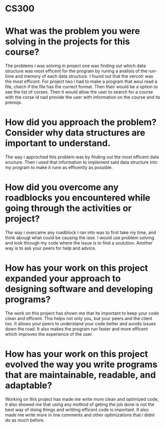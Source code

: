 # CS300

# What was the problem you were solving in the projects for this course?
The problems i was solving in project one was finding out which data structure was most efficent for the program by runing a analisis of the run-time and memory
 of each data structure. I found out that the vercotr was the most efficent. For project two i had to make a program that woul read a file, chech if the file has the correct format. Then their would be a option to see the list of corses. Then it would allow the user to search for a course with the corse id nad provide the user with information on the course and its prereqs.
# How did you approach the problem? Consider why data structures are important to understand.
The way i approched this problem was by finding out the most efficent data sructure. Then i used that information to implement said data structure into my program to make it rune as efficently as possible.

# How did you overcome any roadblocks you encountered while going through the activities or project?
The way i overcame any roadblock i ran into was to first take my time, and think abougt what could be causing the isse. I would use problem solving and look through my code where the issue is to find a soulution. Another way is to ask your peers for help and advice.

# How has your work on this project expanded your approach to designing software and developing programs?
The work on this project has shown me that its important to keep your code clean and efficent. This helps not only you, but your peers and the client too. It allows your peers to understand your code better and avoids issues down the road. It also makes the program run faster and more efficent which improves the experience of the user.

# How has your work on this project evolved the way you write programs that are maintainable, readable, and adaptable?
Working on this project has made me write more clean and optimized code, it also showed me that using any mothod of geting the job done is not the best way of doing things and wrtiting efficent code is important. It also made me write more in line comments and other optimizations that i didnt do as much before.
